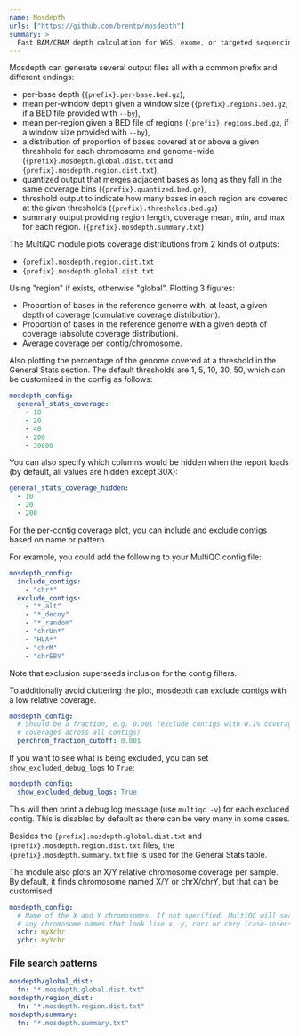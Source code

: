 ```yaml
---
name: Mosdepth
urls: ["https://github.com/brentp/mosdepth"]
summary: >
  Fast BAM/CRAM depth calculation for WGS, exome, or targeted sequencing
---
```


<!--
~~~~~ DO NOT EDIT ~~~~~
This file is autogenerated from the MultiQC module python docstring.
Do not edit the markdown, it will be overwritten.

File path for the source of this content: test-data/data/modules/mosdepth/mosdepth.py
~~~~~~~~~~~~~~~~~~~~~~~
-->

Mosdepth can generate several output files all with a common prefix and different endings:

- per-base depth (`{prefix}.per-base.bed.gz`),
- mean per-window depth given a window size (`{prefix}.regions.bed.gz`, if a BED file provided with `--by`),
- mean per-region given a BED file of regions (`{prefix}.regions.bed.gz`, if a window size provided with `--by`),
- a distribution of proportion of bases covered at or above a given threshhold for each chromosome and genome-wide (`{prefix}.mosdepth.global.dist.txt` and `{prefix}.mosdepth.region.dist.txt`),
- quantized output that merges adjacent bases as long as they fall in the same coverage bins (`{prefix}.quantized.bed.gz`),
- threshold output to indicate how many bases in each region are covered at the given thresholds (`{prefix}.thresholds.bed.gz`)
- summary output providing region length, coverage mean, min, and max for each region. (`{prefix}.mosdepth.summary.txt`)

The MultiQC module plots coverage distributions from 2 kinds of outputs:

- `{prefix}.mosdepth.region.dist.txt`
- `{prefix}.mosdepth.global.dist.txt`

Using "region" if exists, otherwise "global". Plotting 3 figures:

- Proportion of bases in the reference genome with, at least, a given depth of coverage (cumulative coverage distribution).
- Proportion of bases in the reference genome with a given depth of coverage (absolute coverage distribution).
- Average coverage per contig/chromosome.

Also plotting the percentage of the genome covered at a threshold in the General Stats section.
The default thresholds are 1, 5, 10, 30, 50, which can be customised in the config as follows:

```yaml
mosdepth_config:
  general_stats_coverage:
    - 10
    - 20
    - 40
    - 200
    - 30000
```

You can also specify which columns would be hidden when the report loads (by default, all values are hidden except 30X):

```yaml
general_stats_coverage_hidden:
  - 10
  - 20
  - 200
```

For the per-contig coverage plot, you can include and exclude contigs based on name or pattern.

For example, you could add the following to your MultiQC config file:

```yaml
mosdepth_config:
  include_contigs:
    - "chr*"
  exclude_contigs:
    - "*_alt"
    - "*_decoy"
    - "*_random"
    - "chrUn*"
    - "HLA*"
    - "chrM"
    - "chrEBV"
```

Note that exclusion superseeds inclusion for the contig filters.

To additionally avoid cluttering the plot, mosdepth can exclude contigs with a low relative coverage.

```yaml
mosdepth_config:
  # Should be a fraction, e.g. 0.001 (exclude contigs with 0.1% coverage of sum of
  # coverages across all contigs)
  perchrom_fraction_cutoff: 0.001
```

If you want to see what is being excluded, you can set `show_excluded_debug_logs` to `True`:

```yaml
mosdepth_config:
  show_excluded_debug_logs: True
```

This will then print a debug log message (use `multiqc -v`) for each excluded contig.
This is disabled by default as there can be very many in some cases.

Besides the `{prefix}.mosdepth.global.dist.txt` and `{prefix}.mosdepth.region.dist.txt`
files, the `{prefix}.mosdepth.summary.txt` file is used for the General Stats table.

The module also plots an X/Y relative chromosome coverage per sample. By default, it finds chromosome named X/Y or chrX/chrY, but that can be customised:

```yaml
mosdepth_config:
  # Name of the X and Y chromosomes. If not specified, MultiQC will search for
  # any chromosome names that look like x, y, chrx or chry (case-insensitive)
  xchr: myXchr
  ychr: myYchr
```

### File search patterns

```yaml
mosdepth/global_dist:
  fn: "*.mosdepth.global.dist.txt"
mosdepth/region_dist:
  fn: "*.mosdepth.region.dist.txt"
mosdepth/summary:
  fn: "*.mosdepth.summary.txt"
```
